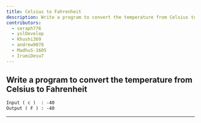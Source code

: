 ```yaml
---
title: Celsius to Fahrenheit
description: Write a program to convert the temperature from Celsius to Fahrenheit
contributors:
  - seraph776
  - yslDevelop
  - Khushi369
  - andrew9078
  - MadhuS-1605
  - IrumiDesu7
---
```


## Write a program to convert the temperature from Celsius to Fahrenheit

```txt
Input ( c )  : -40
Output ( F ) : -40
```

---

